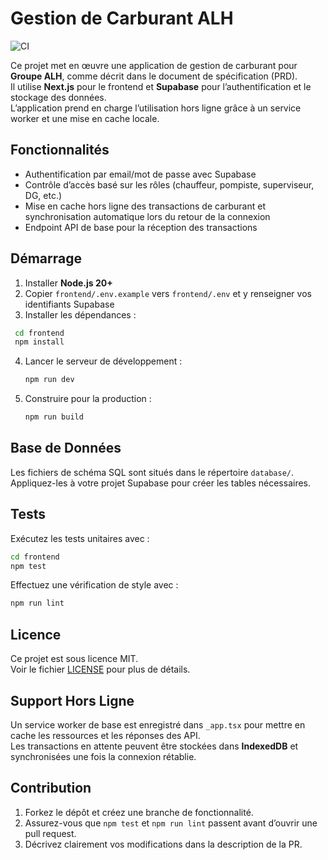 # Gestion de Carburant ALH

![CI](https://github.com/your-org/codex-alh-fuel/actions/workflows/ci.yml/badge.svg)

Ce projet met en œuvre une application de gestion de carburant pour **Groupe ALH**, comme décrit dans le document de spécification (PRD).  
Il utilise **Next.js** pour le frontend et **Supabase** pour l’authentification et le stockage des données.  
L’application prend en charge l’utilisation hors ligne grâce à un service worker et une mise en cache locale.

## Fonctionnalités

- Authentification par email/mot de passe avec Supabase  
- Contrôle d’accès basé sur les rôles (chauffeur, pompiste, superviseur, DG, etc.)  
- Mise en cache hors ligne des transactions de carburant et synchronisation automatique lors du retour de la connexion  
- Endpoint API de base pour la réception des transactions

## Démarrage

1. Installer **Node.js 20+**
2. Copier `frontend/.env.example` vers `frontend/.env` et y renseigner vos identifiants Supabase
3. Installer les dépendances :

  ```sh
   cd frontend
   npm install
   ```
4. Lancer le serveur de développement :
   ```sh
   npm run dev
   ```
5. Construire pour la production :
   ```sh
   npm run build
   ```
## Base de Données

Les fichiers de schéma SQL sont situés dans le répertoire `database/`.  
Appliquez-les à votre projet Supabase pour créer les tables nécessaires.

## Tests

Exécutez les tests unitaires avec :

```sh
cd frontend
npm test
```

Effectuez une vérification de style avec :

```sh
npm run lint
```

## Licence

Ce projet est sous licence MIT.  
Voir le fichier [LICENSE](LICENSE) pour plus de détails.

## Support Hors Ligne

Un service worker de base est enregistré dans `_app.tsx` pour mettre en cache les ressources et les réponses des API.  
Les transactions en attente peuvent être stockées dans **IndexedDB** et synchronisées une fois la connexion rétablie.

## Contribution

1. Forkez le dépôt et créez une branche de fonctionnalité.
2. Assurez-vous que `npm test` et `npm run lint` passent avant d’ouvrir une pull request.
3. Décrivez clairement vos modifications dans la description de la PR.


